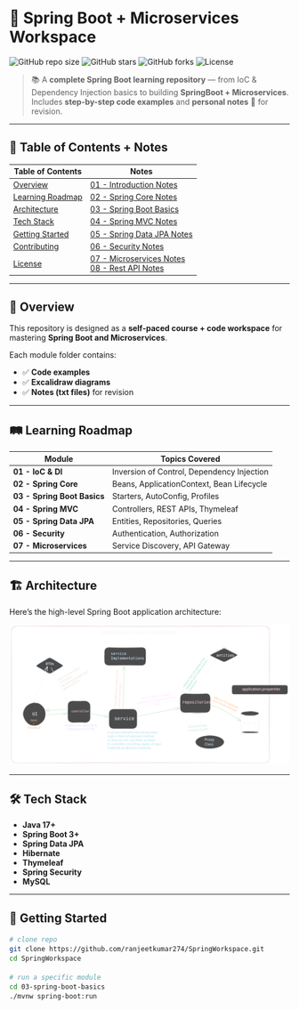 # 🚀 Spring Boot + Microservices Workspace

![GitHub repo size](https://img.shields.io/github/repo-size/ranjeetkumar274/SpringWorkspace?color=blue&style=for-the-badge)
![GitHub stars](https://img.shields.io/github/stars/ranjeetkumar274/SpringWorkspace?style=for-the-badge&color=yellow)
![GitHub forks](https://img.shields.io/github/forks/ranjeetkumar274/SpringWorkspace?style=for-the-badge&color=green)
![License](https://img.shields.io/github/license/ranjeetkumar274/SpringBoot_Workspace?style=for-the-badge&color=red)


> 📚 A **complete Spring Boot learning repository** — from IoC & Dependency Injection basics to building **SpringBoot + Microservices**.  
> Includes **step-by-step code examples** and **personal notes** 📒 for revision.

---

## 📖 Table of Contents + Notes  

| **Table of Contents** | **Notes** |
|------------------------|-----------|
| [Overview](#-overview) | [01 - Introduction Notes](Notes/14.%20Introduction%20Notes.txt) |
| [Learning Roadmap](#-learning-roadmap) | [02 - Spring Core Notes](Notes/13.%20Spring%20Core%20Notes.txt) |
| [Architecture](#-architecture) | [03 - Spring Boot Basics](Notes/12.%20Spring%20Boot%20Notes.txt) |
| [Tech Stack](#-tech-stack) | [04 - Spring MVC Notes](Notes/09.%20Spring%20Web%20MVC.txt) |
| [Getting Started](#-getting-started) | [05 - Spring Data JPA Notes](Notes/10.%20Data%20JPA%20Notes.txt) |
| [Contributing](#-contributing) | [06 - Security Notes](Notes/06.%20Spring%20Security%20Notes.txt) |
| [License](#-license) | [07 - Microservices Notes](Notes/07.%20Microservices%20Notes.txt)<br>[08 - Rest API Notes](Notes/08.%20REST%20API%20Notes.txt) |

---

## 📝 Overview
This repository is designed as a **self-paced course + code workspace** for mastering **Spring Boot and Microservices**.  

Each module folder contains:
- ✅ **Code examples**  
- ✅ **Excalidraw diagrams**  
- ✅ **Notes (txt files)** for revision  

---

## 🛤 Learning Roadmap
| Module | Topics Covered |
|--------|----------------|
| **01 - IoC & DI** | Inversion of Control, Dependency Injection |
| **02 - Spring Core** | Beans, ApplicationContext, Bean Lifecycle |
| **03 - Spring Boot Basics** | Starters, AutoConfig, Profiles |
| **04 - Spring MVC** | Controllers, REST APIs, Thymeleaf |
| **05 - Spring Data JPA** | Entities, Repositories, Queries |
| **06 - Security** | Authentication, Authorization |
| **07 - Microservices** | Service Discovery, API Gateway |

---

## 🏗 Architecture
Here’s the high-level Spring Boot application architecture:

![Spring Boot Architecture](./Untitled-2025-08-19-1219.excalidraw.svg)

---

## 🛠 Tech Stack
- **Java 17+**  
- **Spring Boot 3+**  
- **Spring Data JPA**  
- **Hibernate**  
- **Thymeleaf**  
- **Spring Security**  
- **MySQL**  


---

## 🚀 Getting Started
```bash
# clone repo
git clone https://github.com/ranjeetkumar274/SpringWorkspace.git
cd SpringWorkspace

# run a specific module
cd 03-spring-boot-basics
./mvnw spring-boot:run
